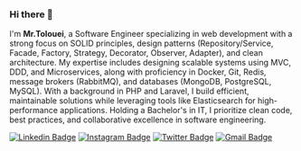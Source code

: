 ### Hi there 👋

I'm **Mr.Tolouei**, a Software Engineer specializing in web development with a strong focus on SOLID principles, design patterns (Repository/Service, Facade, Factory, Strategy, Decorator, Observer, Adapter), and clean architecture. My expertise includes designing scalable systems using MVC, DDD, and Microservices, along with proficiency in Docker, Git, Redis, message brokers (RabbitMQ), and databases (MongoDB, PostgreSQL, MySQL). With a background in PHP and Laravel, I build efficient, maintainable solutions while leveraging tools like Elasticsearch for high-performance applications. Holding a Bachelor's in IT, I prioritize clean code, best practices, and collaborative excellence in software engineering.

[![Linkedin Badge](https://img.shields.io/badge/-mrtolouei-blue?style=flat-square&logo=Linkedin&logoColor=white&link=https://www.linkedin.com/in/mrtolouei/)](https://www.linkedin.com/in/mrtolouei/)
[![Instagram Badge](https://img.shields.io/badge/-mrtolouei-purple?style=flat-square&logo=instagram&logoColor=white&link=https://instagram.com/mrtolouei/)](https://instagram.com/mrtolouei)
[![Twitter Badge](https://img.shields.io/badge/-mrtolouei-blue?style=flat-square&logo=twitter&logoColor=white&link=https://twitter.com/mrtolouei/)](https://twitter.com/mrtolouei)
[![Gmail Badge](https://img.shields.io/badge/-mrtolouei.com@gmail.com-c14438?style=flat-square&logo=Gmail&logoColor=white&link=mailto:mrtolouei.com@gmail.com)](mailto:mrtolouei.com@gmail.com)

